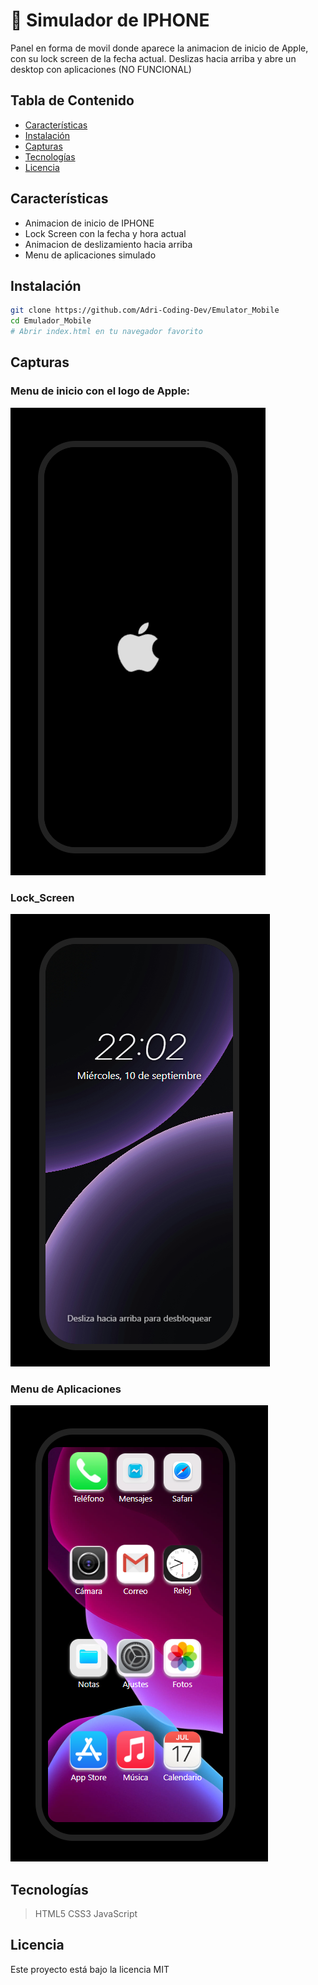 # 📱 Simulador de IPHONE

Panel en forma de movil donde aparece la animacion de inicio de Apple, con su lock screen de la fecha actual.
Deslizas hacia arriba y abre un desktop con aplicaciones (NO FUNCIONAL)

## Tabla de Contenido
- [Características](##-características)
- [Instalación](##-instalación)
- [Capturas](##-capturas)
- [Tecnologías](##-tecnologías)
- [Licencia](##-licencia)

## Características
- Animacion de inicio de IPHONE
- Lock Screen con la fecha y hora actual
- Animacion de deslizamiento hacia arriba
- Menu de aplicaciones simulado

## Instalación
```bash
git clone https://github.com/Adri-Coding-Dev/Emulator_Mobile
cd Emulador_Mobile
# Abrir index.html en tu navegador favorito
```

## Capturas
### Menu de inicio con el logo de Apple:
![Menu_logo](docs/apple.png)
### Lock_Screen
![Lock_Screen](docs/lock_Screen.png)
### Menu de Aplicaciones
![Menu_Aplicaciones](docs/Desktop.png)

## Tecnologías
> HTML5
> CSS3
> JavaScript

## Licencia
Este proyecto está bajo la licencia MIT